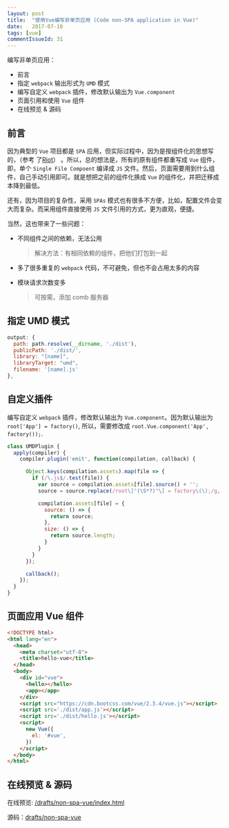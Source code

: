 ```yaml
---
layout: post
title:  "使用Vue编写非单页应用 (Code non-SPA application in Vue)"
date:   2017-07-10
tags: [vue]
commentIssueId: 31
---
```


编写非单页应用：
* 前言
* 指定 `webpack` 输出形式为 `UMD` 模式
* 编写自定义 `webpack` 插件，修改默认输出为 `Vue.component`
* 页面引用和使用 `Vue` 组件
* 在线预览 & 源码

## 前言

因为典型的 `Vue` 项目都是 `SPA` 应用，但实际过程中，因为是按组件化的思想写的，（参考 了[Riot](http://riotjs.com/)） 。所以，总的想法是，所有的原有组件都重写成 `Vue` 组件，即，单个 `Single File Compoent` 编译成 `JS` 文件。然后，页面需要用到什么组件，自己手动引用即可。就是想把之前的组件化换成 `Vue` 的组件化，并把迁移成本降到最低。

还有，因为项目的复杂性，采用 `SPAs` 模式也有很多不方便，比如，配置文件会变大而复杂。而采用组件直接使用 `JS` 文件引用的方式，更为直观，便捷。

当然，这也带来了一些问题：
* 不同组件之间的依赖，无法公用
  > 解决方法：有相同依赖的组件，把他们打包到一起

* 多了很多重复的 `webpack` 代码，不可避免，但也不会占用太多的内容

* 模块请求次数变多
  > 可按需，添加 comb 服务器

## 指定 UMD 模式

```js
output: {
  path: path.resolve(__dirname, './dist'),
  publicPath: './dist/',
  library: "[name]",
  libraryTarget: "umd",
  filename: '[name].js'
},
```

## 自定义插件

编写自定义 `webpack` 插件，修改默认输出为 `Vue.component`。因为默认输出为 `root['App'] = factory()`, 所以，需要修改成 `root.Vue.component('App', factory());`.

```js
class UMDPlugin {
  apply(compiler) {
    compiler.plugin('emit', function(compilation, callback) {

      Object.keys(compilation.assets).map(file => {
        if (/\.js$/.test(file)) {
          var source = compilation.assets[file].source() + '';
          source = source.replace(/root\["(\S*?)"\] = factory\(\);/g, 'root.Vue && root.Vue.component("$1", factory());')

          compilation.assets[file] = {
            source: () => {
              return source;
            },
            size: () => {
              return source.length;
            }
          }
        }
      });

      callback();
    });
  }
}
```

## 页面应用 Vue 组件

```html
<!DOCTYPE html>
<html lang="en">
  <head>
    <meta charset="utf-8">
    <title>hello-vue</title>
  </head>
  <body>
    <div id="vue">
      <hello></hello>
      <app></app>
    </div>
    <script src="https://cdn.bootcss.com/vue/2.3.4/vue.js"></script>
    <script src='./dist/app.js'></script>
    <script src='./dist/hello.js'></script>
    <script>
      new Vue({
        el: '#vue',
      })
    </script>
  </body>
</html>

```

## 在线预览 & 源码

在线预览: [/drafts/non-spa-vue/index.html](https://zhoukekestar.github.io/drafts/non-spa-vue/index.html)

源码：[drafts/non-spa-vue](https://github.com/zhoukekestar/drafts/tree/master/non-spa-vue)
